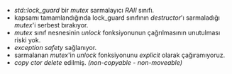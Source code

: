 + _std::lock_guard_ bir _mutex_ sarmalayıcı _RAII_ sınıfı.
+ kapsamı tamamlandığında lock_guard sınıfının _destructor_'ı sarmaladığı _mutex_'i serbest bırakıyor.
+ _mutex_ sınıf nesnesinin _unlock_ fonksiyonunun çağrılmasının unutulması riski yok.
+ _exception safety_ sağlanıyor.
+ sarmalanan _mutex_'in _unlock_ fonksiyonunu _explicit_ olarak çağıramıyoruz.
+ _copy ctor delete_ edilmiş. _(non-copyable - non-moveable)_
